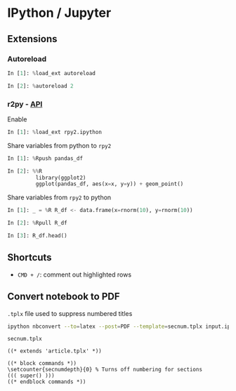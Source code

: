 # IPython / Jupyter

## Extensions

### Autoreload
```python
In [1]: %load_ext autoreload

In [2]: %autoreload 2
```

### r2py - [API](http://rpy.sourceforge.net/rpy2/doc-2.4/html/interactive.html#module-rpy2.ipython.rmagic)
Enable
```python
In [1]: %load_ext rpy2.ipython
```

Share variables from python to `rpy2`
```python
In [1]: %Rpush pandas_df

In [2]: %%R
         library(ggplot2)
         ggplot(pandas_df, aes(x=x, y=y)) + geom_point()
```

Share variables from `rpy2` to python
```python
In [1]: _ = %R R_df <- data.frame(x=rnorm(10), y=rnorm(10))

In [2]: %Rpull R_df

In [3]: R_df.head()
```

## Shortcuts
* `CMD + /`: comment out highlighted rows

## Convert notebook to PDF
`.tplx` file used to suppress numbered titles
```bash
ipython nbconvert --to=latex --post=PDF --template=secnum.tplx input.ipynb
```

`secnum.tplx`
```
((* extends 'article.tplx' *))

((* block commands *))
\setcounter{secnumdepth}{0} % Turns off numbering for sections
((( super() )))
((* endblock commands *))
```
